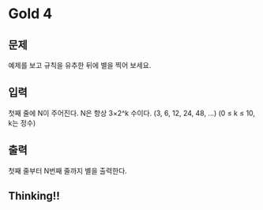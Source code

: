 # Gold 4

## 문제
예제를 보고 규칙을 유추한 뒤에 별을 찍어 보세요.

## 입력
첫째 줄에 N이 주어진다. N은 항상 3×2^k 수이다. (3, 6, 12, 24, 48, ...) (0 ≤ k ≤ 10, k는 정수)

## 출력
첫째 줄부터 N번째 줄까지 별을 출력한다.

## Thinking!!

